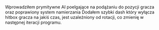 ﻿Wprowadziłem prymitywne AI poelgające na podążaniu do pozycji gracza oraz poprawiony system namierzania
Dodałem szybki dash który wyłącza hitbox gracza na jakiś czas, jest uzależniony od rotacji, co zmienię w następnej iteracji programu.